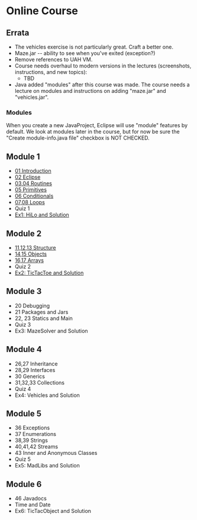 # Online Course

## Errata

- The vehicles exercise is not particularly great. Craft a better one.
- Maze.jar -- ability to see when you've exited (exception?)
- Remove references to UAH VM.
- Course needs overhaul to modern versions in the lectures (screenshots, instructions, and new topics):
  - TBD
- Java added "modules" after this course was made. The course needs a lecture on modules and instructions on adding "maze.jar" and "vehicles.jar".

### Modules

When you create a new JavaProject, Eclipse will use "module" features by default. We look at modules later in the course, but for now be sure the "Create module-info.java file" checkbox is NOT CHECKED.

## Module 1
- [01 Introduction](Topics/Introduction)
- [02 Eclipse](Topics/Eclise)
- [03,04 Routines](Topics/Routines)
- [05 Primitives](Topics/Primitives)
- [06 Conditionals](Topics/Conditionals)
- [07,08 Loops](Topics/Loops)
- Quiz 1
- [Ex1: HiLo and Solution](Topics/Exercise1_HiLo)

## Module 2
- [11,12,13 Structure](Topics/Structure)
- [14,15 Objects](Topics/Objects)
- [16,17 Arrays](Topics/Arrays)
- Quiz 2
- [Ex2: TicTacToe and Solution](Topics/Exercise2_TicTacToe)

## Module 3
- 20 Debugging
- 21 Packages and Jars
- 22, 23 Statics and Main
- Quiz 3
- Ex3: MazeSolver and Solution

## Module 4
- 26,27 Inheritance
- 28,29 Interfaces
- 30 Generics
- 31,32,33 Collections
- Quiz 4
- Ex4: Vehicles and Solution

## Module 5
- 36 Exceptions
- 37 Enumerations
- 38,39 Strings
- 40,41,42 Streams
- 43 Inner and Anonymous Classes
- Quiz 5
- Ex5: MadLibs and Solution

## Module 6
- 46 Javadocs
- Time and Date
- Ex6: TicTacObject and Solution
